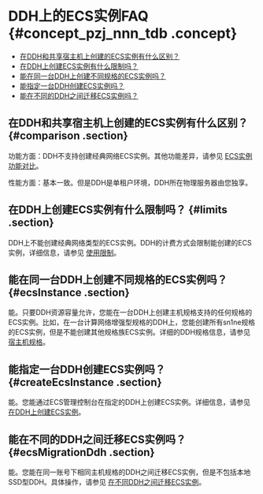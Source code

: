 # DDH上的ECS实例FAQ {#concept_pzj_nnn_tdb .concept}

-   [在DDH和共享宿主机上创建的ECS实例有什么区别？](#comparison)
-   [在DDH上创建ECS实例有什么限制吗？](#limits)
-   [能在同一台DDH上创建不同规格的ECS实例吗？](#ecsInstance)
-   [能指定一台DDH创建ECS实例吗？](#createEcsInstance)
-   [能在不同的DDH之间迁移ECS实例吗？](#ecsMigrationDdh)

## 在DDH和共享宿主机上创建的ECS实例有什么区别？ {#comparison .section}

功能方面：DDH不支持创建经典网络ECS实例。其他功能差异，请参见 [ECS实例功能对比](../../../../cn.zh-CN/产品简介/ECS实例功能对比.md#)。

性能方面：基本一致。但是DDH是单租户环境，DDH所在物理服务器由您独享。

## 在DDH上创建ECS实例有什么限制吗？ {#limits .section}

DDH上不能创建经典网络类型的ECS实例。DDH的计费方式会限制能创建的ECS实例，详细信息，请参见 [使用限制](../../../../cn.zh-CN/产品简介/使用限制.md#)。

## 能在同一台DDH上创建不同规格的ECS实例吗？ {#ecsInstance .section}

能。只要DDH资源容量允许，您能在一台DDH上创建主机规格支持的任何规格的ECS实例。比如，在一台计算网络增强型规格的DDH上，您能创建所有sn1ne规格的ECS实例，但是不能创建其他规格族ECS实例。详细的DDH规格信息，请参见 [宿主机规格](../../../../cn.zh-CN/产品简介/宿主机规格.md#)。

## 能指定一台DDH创建ECS实例吗？ {#createEcsInstance .section}

能。您能通过ECS管理控制台在指定的DDH上创建ECS实例。详细信息，请参见 [在DDH上创建ECS实例](../../../../cn.zh-CN/快速入门/在DDH上创建ECS实例.md#)。

## 能在不同的DDH之间迁移ECS实例吗？ {#ecsMigrationDdh .section}

能。您能在同一账号下相同主机规格的DDH之间迁移ECS实例，但是不包括本地SSD型DDH。具体操作，请参见 [在不同DDH之间迁移ECS实例](../../../../cn.zh-CN/用户指南/在不同DDH之间迁移ECS实例.md#)。

